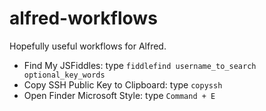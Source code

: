 # alfred-workflows

Hopefully useful workflows for Alfred.

* Find My JSFiddles: type `fiddlefind username_to_search optional_key_words`
* Copy SSH Public Key to Clipboard: type `copyssh`
* Open Finder Microsoft Style: type `Command + E`
